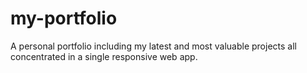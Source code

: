 # my-portfolio
A personal portfolio including my latest and most valuable projects all concentrated in a single responsive web app.
